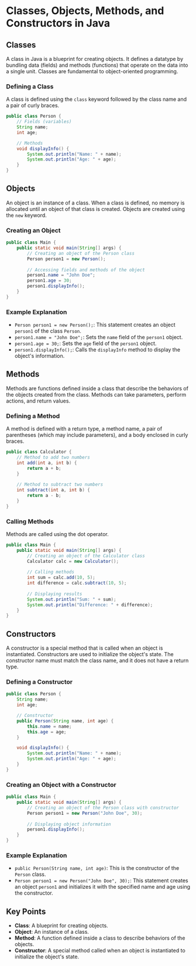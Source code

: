 # Classes, Objects, Methods, and Constructors in Java

## Classes

A class in Java is a blueprint for creating objects. It defines a datatype by bundling data (fields) and methods (functions) that operate on the data into a single unit. Classes are fundamental to object-oriented programming.

### Defining a Class

A class is defined using the `class` keyword followed by the class name and a pair of curly braces.

```java
public class Person {
    // Fields (variables)
    String name;
    int age;

    // Methods
    void displayInfo() {
        System.out.println("Name: " + name);
        System.out.println("Age: " + age);
    }
}
```

## Objects

An object is an instance of a class. When a class is defined, no memory is allocated until an object of that class is created. Objects are created using the `new` keyword.

### Creating an Object

```java
public class Main {
    public static void main(String[] args) {
        // Creating an object of the Person class
        Person person1 = new Person();
        
        // Accessing fields and methods of the object
        person1.name = "John Doe";
        person1.age = 30;
        person1.displayInfo();
    }
}
```

### Example Explanation

- `Person person1 = new Person();`: This statement creates an object `person1` of the class `Person`.
- `person1.name = "John Doe";`: Sets the `name` field of the `person1` object.
- `person1.age = 30;`: Sets the `age` field of the `person1` object.
- `person1.displayInfo();`: Calls the `displayInfo` method to display the object's information.

## Methods

Methods are functions defined inside a class that describe the behaviors of the objects created from the class. Methods can take parameters, perform actions, and return values.

### Defining a Method

A method is defined with a return type, a method name, a pair of parentheses (which may include parameters), and a body enclosed in curly braces.

```java
public class Calculator {
    // Method to add two numbers
    int add(int a, int b) {
        return a + b;
    }
    
    // Method to subtract two numbers
    int subtract(int a, int b) {
        return a - b;
    }
}
```

### Calling Methods

Methods are called using the dot operator.

```java
public class Main {
    public static void main(String[] args) {
        // Creating an object of the Calculator class
        Calculator calc = new Calculator();
        
        // Calling methods
        int sum = calc.add(10, 5);
        int difference = calc.subtract(10, 5);
        
        // Displaying results
        System.out.println("Sum: " + sum);
        System.out.println("Difference: " + difference);
    }
}
```

## Constructors

A constructor is a special method that is called when an object is instantiated. Constructors are used to initialize the object's state. The constructor name must match the class name, and it does not have a return type.

### Defining a Constructor

```java
public class Person {
    String name;
    int age;

    // Constructor
    public Person(String name, int age) {
        this.name = name;
        this.age = age;
    }

    void displayInfo() {
        System.out.println("Name: " + name);
        System.out.println("Age: " + age);
    }
}
```

### Creating an Object with a Constructor

```java
public class Main {
    public static void main(String[] args) {
        // Creating an object of the Person class with constructor
        Person person1 = new Person("John Doe", 30);
        
        // Displaying object information
        person1.displayInfo();
    }
}
```

### Example Explanation

- `public Person(String name, int age)`: This is the constructor of the `Person` class.
- `Person person1 = new Person("John Doe", 30);`: This statement creates an object `person1` and initializes it with the specified name and age using the constructor.

## Key Points

- **Class**: A blueprint for creating objects.
- **Object**: An instance of a class.
- **Method**: A function defined inside a class to describe behaviors of the objects.
- **Constructor**: A special method called when an object is instantiated to initialize the object's state.
